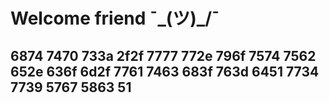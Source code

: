 # Welcome friend ¯\_(ツ)_/¯

## 6874 7470 733a 2f2f 7777 772e 796f 7574 7562 652e 636f 6d2f 7761 7463 683f 763d 6451 7734 7739 5767 5863 51



